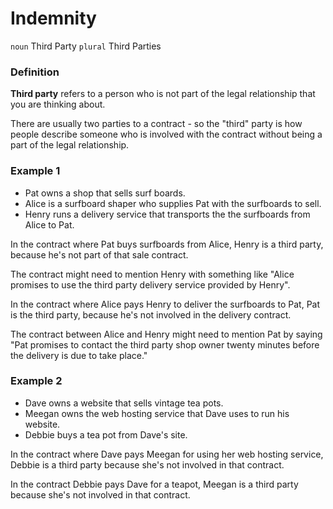 # Indemnity

`noun` Third Party
`plural` Third Parties

### Definition

**Third party** refers to a person who is not part of the legal relationship that you are thinking about.

There are usually two parties to a contract - so the "third" party is how people describe someone who is involved with the contract without being a part of the legal relationship.

### Example 1

- Pat owns a shop that sells surf boards.  
- Alice is a surfboard shaper who supplies Pat with the surfboards to sell.  
- Henry runs a delivery service that transports the the surfboards from Alice to Pat.

In the contract where Pat buys surfboards from Alice, Henry is a third party, because he's not part of that sale contract.

The contract might need to mention Henry with something like "Alice promises to use the third party delivery service provided by Henry".

In the contract where Alice pays Henry to deliver the surfboards to Pat, Pat is the third party, because he's not involved in the delivery contract.

The contract between Alice and Henry might need to mention Pat by saying "Pat promises to contact the third party shop owner twenty minutes before the delivery is due to take place." 

### Example 2

- Dave owns a website that sells vintage tea pots.
- Meegan owns the web hosting service that Dave uses to run his website.
- Debbie buys a tea pot from Dave's site.

In the contract where Dave pays Meegan for using her web hosting service, Debbie is a third party because she's not involved in that contract.

In the contract Debbie pays Dave for a teapot, Meegan is a third party because she's not involved in that contract.

